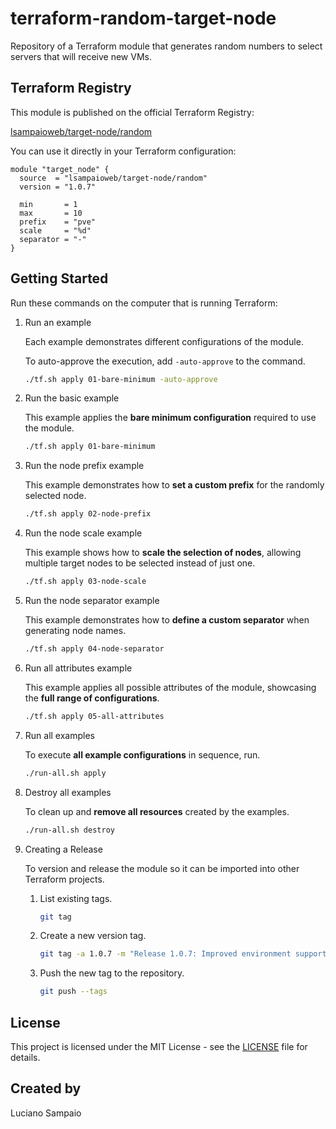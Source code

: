 # terraform-random-target-node
Repository of a Terraform module that generates random numbers to select servers that will receive new VMs.

## Terraform Registry

This module is published on the official Terraform Registry:

[lsampaioweb/target-node/random](https://registry.terraform.io/modules/lsampaioweb/target-node/random/latest)

You can use it directly in your Terraform configuration:

```hcl
module "target_node" {
  source  = "lsampaioweb/target-node/random"
  version = "1.0.7"

  min       = 1
  max       = 10
  prefix    = "pve"
  scale     = "%d"
  separator = "-"
}
```

## Getting Started

Run these commands on the computer that is running Terraform:

1. Run an example

    Each example demonstrates different configurations of the module.

    To auto-approve the execution, add `-auto-approve` to the command.

    ```bash
    ./tf.sh apply 01-bare-minimum -auto-approve
    ```

1. Run the basic example

    This example applies the **bare minimum configuration** required to use the module.

    ```bash
    ./tf.sh apply 01-bare-minimum
    ```

1. Run the node prefix example

    This example demonstrates how to **set a custom prefix** for the randomly selected node.

    ```bash
    ./tf.sh apply 02-node-prefix
    ```

1. Run the node scale example

    This example shows how to **scale the selection of nodes**, allowing multiple target nodes to be selected instead of just one.

    ```bash
    ./tf.sh apply 03-node-scale
    ```

1. Run the node separator example

    This example demonstrates how to **define a custom separator** when generating node names.

    ```bash
    ./tf.sh apply 04-node-separator
    ```

1. Run all attributes example

    This example applies all possible attributes of the module, showcasing the **full range of configurations**.

    ```bash
    ./tf.sh apply 05-all-attributes
    ```

1. Run all examples

    To execute **all example configurations** in sequence, run.

    ```bash
    ./run-all.sh apply
    ```

1. Destroy all examples

    To clean up and **remove all resources** created by the examples.

    ```bash
    ./run-all.sh destroy
    ```

1. Creating a Release

    To version and release the module so it can be imported into other Terraform projects.

    1. List existing tags.
        ```bash
        git tag
        ```

    1. Create a new version tag.
        ```bash
        git tag -a 1.0.7 -m "Release 1.0.7: Improved environment support and documentation."
        ```

    1. Push the new tag to the repository.
        ```bash
        git push --tags
        ```

## License

This project is licensed under the MIT License - see the [LICENSE](LICENSE "MIT License") file for details.

## Created by

Luciano Sampaio
